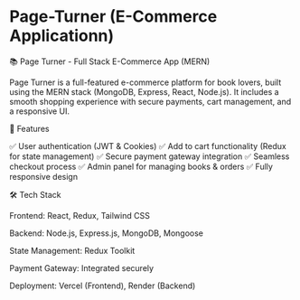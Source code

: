 # Page-Turner (E-Commerce Applicationn)
📚 Page Turner - Full Stack E-Commerce App (MERN)

Page Turner is a full-featured e-commerce platform for book lovers, built using the MERN stack (MongoDB, Express, React, Node.js). It includes a smooth shopping experience with secure payments, cart management, and a responsive UI.

🚀 Features

✅ User authentication (JWT & Cookies)
✅ Add to cart functionality (Redux for state management)
✅ Secure payment gateway integration
✅ Seamless checkout process
✅ Admin panel for managing books & orders
✅ Fully responsive design

🛠️ Tech Stack

Frontend: React, Redux, Tailwind CSS

Backend: Node.js, Express.js, MongoDB, Mongoose

State Management: Redux Toolkit

Payment Gateway: Integrated securely

Deployment: Vercel (Frontend), Render (Backend)
